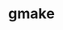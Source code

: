 ---
title: "gmake"
layout: cache
categories: [package, develop-2023-06-25]
meta: {"versions": ["4.4.1"], "compilers": ["gcc@=11.1.0", "gcc@=11.3.0", "gcc@=12.1.0", "gcc@=7.3.1", "gcc@=7.5.0", "oneapi@=2023.1.0"], "oss": ["amzn2", "ubuntu18.04", "ubuntu20.04", "ubuntu22.04"], "platforms": ["linux"], "targets": ["aarch64", "neoverse_n1", "ppc64le", "x86_64", "x86_64_v3"], "stacks": ["aws-ahug", "aws-ahug-aarch64", "aws-isc", "aws-isc-aarch64", "aws-pcluster-icelake", "aws-pcluster-neoverse_n1", "aws-pcluster-neoverse_v1", "aws-pcluster-skylake", "build_systems", "data-vis-sdk", "e4s", "e4s-oneapi", "e4s-power", "gpu-tests", "ml-linux-x86_64-cpu", "ml-linux-x86_64-cuda", "ml-linux-x86_64-rocm", "radiuss", "radiuss-aws", "radiuss-aws-aarch64", "root", "tutorial"], "num_specs": 9, "num_specs_by_stack": {"root": 9, "ml-linux-x86_64-cuda": 1, "tutorial": 2, "ml-linux-x86_64-rocm": 1, "ml-linux-x86_64-cpu": 1, "aws-ahug": 1, "aws-pcluster-skylake": 1, "radiuss-aws": 1, "aws-pcluster-icelake": 1, "aws-isc": 1, "gpu-tests": 1, "data-vis-sdk": 1, "e4s": 1, "aws-ahug-aarch64": 2, "radiuss-aws-aarch64": 2, "aws-pcluster-neoverse_v1": 1, "aws-pcluster-neoverse_n1": 1, "aws-isc-aarch64": 2, "e4s-power": 1, "e4s-oneapi": 1, "radiuss": 1, "build_systems": 1}}
spec_details: [{"hash": "nzrj5ikqcixyg625nmpho4a32fmd64qy", "compiler": "gcc@=11.3.0", "versions": ["4.4.1"], "os": "ubuntu22.04", "platform": "linux", "target": "x86_64_v3", "variants": ["build_system=autotools", "~guile"], "stacks": ["root", "ml-linux-x86_64-cuda", "tutorial", "ml-linux-x86_64-rocm", "ml-linux-x86_64-cpu"], "size": "-", "tarball": "https://binaries.spack.io/releases/develop-2023-06-25/build_cache/linux-ubuntu22.04-x86_64_v3/gcc-11.3.0/gmake-4.4.1/linux-ubuntu22.04-x86_64_v3-gcc-11.3.0-gmake-4.4.1-nzrj5ikqcixyg625nmpho4a32fmd64qy.spack"}, {"hash": "npwqwqesv3m6ivjpufo57u55ry36sfz2", "compiler": "gcc@=7.3.1", "versions": ["4.4.1"], "os": "amzn2", "platform": "linux", "target": "x86_64_v3", "variants": ["build_system=autotools", "~guile"], "stacks": ["root", "aws-ahug", "aws-pcluster-skylake", "radiuss-aws", "aws-pcluster-icelake", "aws-isc"], "size": "-", "tarball": "https://binaries.spack.io/releases/develop-2023-06-25/build_cache/linux-amzn2-x86_64_v3/gcc-7.3.1/gmake-4.4.1/linux-amzn2-x86_64_v3-gcc-7.3.1-gmake-4.4.1-npwqwqesv3m6ivjpufo57u55ry36sfz2.spack"}, {"hash": "f7q7urrxl4umycplslmjl7rpip2vgmkx", "compiler": "gcc@=11.1.0", "versions": ["4.4.1"], "os": "ubuntu20.04", "platform": "linux", "target": "x86_64_v3", "variants": ["build_system=autotools", "~guile"], "stacks": ["root", "gpu-tests", "data-vis-sdk", "e4s"], "size": "-", "tarball": "https://binaries.spack.io/releases/develop-2023-06-25/build_cache/linux-ubuntu20.04-x86_64_v3/gcc-11.1.0/gmake-4.4.1/linux-ubuntu20.04-x86_64_v3-gcc-11.1.0-gmake-4.4.1-f7q7urrxl4umycplslmjl7rpip2vgmkx.spack"}, {"hash": "ec3ygfje3d26o2ifgedj36x5nverecdr", "compiler": "gcc@=7.3.1", "versions": ["4.4.1"], "os": "amzn2", "platform": "linux", "target": "aarch64", "variants": ["build_system=autotools", "~guile"], "stacks": ["root", "aws-ahug-aarch64", "radiuss-aws-aarch64", "aws-pcluster-neoverse_v1", "aws-pcluster-neoverse_n1", "aws-isc-aarch64"], "size": "-", "tarball": "https://binaries.spack.io/releases/develop-2023-06-25/build_cache/linux-amzn2-aarch64/gcc-7.3.1/gmake-4.4.1/linux-amzn2-aarch64-gcc-7.3.1-gmake-4.4.1-ec3ygfje3d26o2ifgedj36x5nverecdr.spack"}, {"hash": "xncjntfcvrajb7kthkb763dln62t3qyt", "compiler": "gcc@=7.3.1", "versions": ["4.4.1"], "os": "amzn2", "platform": "linux", "target": "neoverse_n1", "variants": ["build_system=autotools", "~guile"], "stacks": ["root", "aws-ahug-aarch64", "radiuss-aws-aarch64", "aws-isc-aarch64"], "size": "-", "tarball": "https://binaries.spack.io/releases/develop-2023-06-25/build_cache/linux-amzn2-neoverse_n1/gcc-7.3.1/gmake-4.4.1/linux-amzn2-neoverse_n1-gcc-7.3.1-gmake-4.4.1-xncjntfcvrajb7kthkb763dln62t3qyt.spack"}, {"hash": "jamnhbpvmrsluh5fvr2rp2hjt6v5tzpv", "compiler": "gcc@=11.1.0", "versions": ["4.4.1"], "os": "ubuntu20.04", "platform": "linux", "target": "ppc64le", "variants": ["build_system=autotools", "~guile"], "stacks": ["root", "e4s-power"], "size": "-", "tarball": "https://binaries.spack.io/releases/develop-2023-06-25/build_cache/linux-ubuntu20.04-ppc64le/gcc-11.1.0/gmake-4.4.1/linux-ubuntu20.04-ppc64le-gcc-11.1.0-gmake-4.4.1-jamnhbpvmrsluh5fvr2rp2hjt6v5tzpv.spack"}, {"hash": "x23v5egq6em3ri75enqa6ihde34eadni", "compiler": "oneapi@=2023.1.0", "versions": ["4.4.1"], "os": "ubuntu20.04", "platform": "linux", "target": "x86_64", "variants": ["build_system=autotools", "~guile"], "stacks": ["root", "e4s-oneapi"], "size": "-", "tarball": "https://binaries.spack.io/releases/develop-2023-06-25/build_cache/linux-ubuntu20.04-x86_64/oneapi-2023.1.0/gmake-4.4.1/linux-ubuntu20.04-x86_64-oneapi-2023.1.0-gmake-4.4.1-x23v5egq6em3ri75enqa6ihde34eadni.spack"}, {"hash": "oijp5gdmzxgghpcsszawnu7d4e7cddid", "compiler": "gcc@=12.1.0", "versions": ["4.4.1"], "os": "ubuntu22.04", "platform": "linux", "target": "x86_64_v3", "variants": ["build_system=autotools", "~guile"], "stacks": ["root", "tutorial"], "size": "-", "tarball": "https://binaries.spack.io/releases/develop-2023-06-25/build_cache/linux-ubuntu22.04-x86_64_v3/gcc-12.1.0/gmake-4.4.1/linux-ubuntu22.04-x86_64_v3-gcc-12.1.0-gmake-4.4.1-oijp5gdmzxgghpcsszawnu7d4e7cddid.spack"}, {"hash": "rvx5y6nxfc6gxcgopkfsr4ryrixsf3i2", "compiler": "gcc@=7.5.0", "versions": ["4.4.1"], "os": "ubuntu18.04", "platform": "linux", "target": "x86_64_v3", "variants": ["build_system=autotools", "~guile"], "stacks": ["root", "radiuss", "build_systems"], "size": "-", "tarball": "https://binaries.spack.io/releases/develop-2023-06-25/build_cache/linux-ubuntu18.04-x86_64_v3/gcc-7.5.0/gmake-4.4.1/linux-ubuntu18.04-x86_64_v3-gcc-7.5.0-gmake-4.4.1-rvx5y6nxfc6gxcgopkfsr4ryrixsf3i2.spack"}]
---
